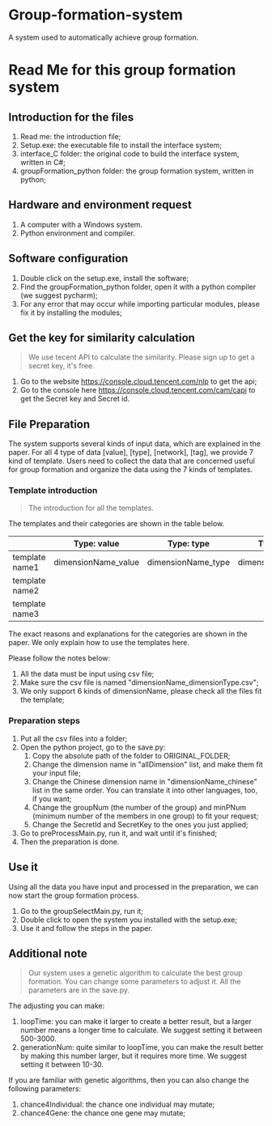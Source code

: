 # Group-formation-system
A system used to automatically achieve group formation.

# Read Me for this group formation system

## Introduction for the files

1. Read me: the introduction file;
1. Setup.exe: the executable file to install the interface system;
1. interface_C folder: the original code to build the interface system, written in C#;
1. groupFormation_python folder: the group formation system, written in python;

## Hardware and environment request

1. A computer with a Windows system.
2. Python environment and compiler.

## Software configuration

1. Double click on the setup.exe, install the software;
2. Find the groupFormation_python folder, open it with a python compiler (we suggest pycharm);
3. For any error that may occur while importing particular modules, please fix it by installing the modules;

## Get the key for similarity calculation

> We use tecent API to calculate the similarity. Please sign up to get a secret key, it's free.

1. Go to the website https://console.cloud.tencent.com/nlp to get the api;
2. Go to the console here https://console.cloud.tencent.com/cam/capi to get the Secret key and Secret id.

## File Preparation

The system supports several kinds of input data, which are explained in the paper. For all 4 type of data [value], [type], [network], [tag], we provide 7 kind of template. Users need to collect the data that are concerned useful for group formation and organize the data using the 7 kinds of templates.

### Template introduction

> The introduction for all the templates.

The templates and their categories are shown in the table below. 

|                | Type: value         | Type: type         | Type: network         | Type: tag                 | Others        |
| -------------- | ------------------- | ------------------ | --------------------- | ------------------------- | ------------- |
| template name1 | dimensionName_value | dimensionName_type | dimensionName_network | dimensionName_tag_similar | classNameList |
| template name2 |                     |                    |                       | dimensionName_tag_weight  |               |
| template name3 |                     |                    |                       | dimensionName_tag_mix     |               |

The exact reasons and explanations for the categories are shown in the paper. We only explain how to use the templates here.

Please follow the notes below:

1. All the data must be input using csv file;
2. Make sure the csv file is named "dimensionName_dimensionType.csv";
3. We only support 6 kinds of dimensionName, please check all the files fit the template;

### Preparation steps

1. Put all the csv files into a folder;
2. Open the python project, go to the save.py:
   1. Copy the absolute path of the folder to ORIGINAL_FOLDER;
   2. Change the dimension name in "allDimension" list, and make them fit your input file;
   3. Change the Chinese dimension name in "dimensionName_chinese" list in the same order. You can translate it into other languages, too, if you want;
   4. Change the groupNum (the number of the group) and minPNum (minimum number of the members in one group) to fit your request;
   5. Change the SecretId and SecretKey to the ones you just applied;
3. Go to preProcessMain.py, run it, and wait until it's finished;
4. Then the preparation is done.

## Use it

Using all the data you have input and processed in the preparation, we can now start the group formation process.

1. Go to the groupSelectMain.py, run it;
2. Double click to open the system you installed with the setup.exe;
3. Use it and follow the steps in the paper.

## Additional note

> Our system uses a genetic algorithm to calculate the best group formation. You can change some parameters to adjust it. All the parameters are in the save.py.

The adjusting you can make:

1. loopTime: you can make it larger to create a better result, but a larger number means a longer time to calculate. We suggest setting it between 500-3000.
2. generationNum: quite similar to loopTime, you can make the result better by making this number larger, but it requires more time. We suggest setting it between 10-30.

If you are familiar with genetic algorithms, then you can also change the following parameters:

1. chance4Individual: the chance one individual may mutate;
2. chance4Gene: the chance one gene may mutate;
